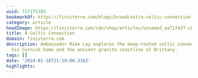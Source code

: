 ```yaml
---
uuid: 717175183
bookmarkOf: https://finisterre.com/blogs/broadcast/a-celtic-connection
category: article
headImage: https://finisterre.com/cdn/shop/articles/unnamed_aa71f437-c0a1-4b49-b2b9-481eba68bfb9.jpg?v=1705597966
title: A Celtic Connection
domain: finisterre.com
description: Ambassador Mike Lay explores the deep-rooted celtic connections between
  his Cornish home and the ancient granite coastline of Brittany.
tags: []
date: '2024-01-18T21:19:00.316Z'
highlights: 
---
```




